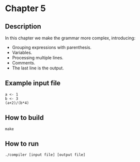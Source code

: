 # Chapter 5

## Description

In this chapter we make the grammar more complex, introducing:
* Grouping expressions with parenthesis.
* Variables.
* Processing multiple lines.
* Comments.
* The last line is the output.

## Example input file

    a <- 1
    b <- 3
    (a+2)/(b*4)

## How to build

    make

## How to run

    ./compiler [input file] [output file]
